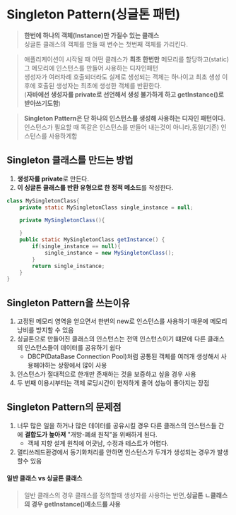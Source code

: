 # Singleton Pattern(싱글톤 패턴)
> **한번에 하나의 객체(Instance)만 가질수 있는 클래스**<br> 싱글톤 클래스의 객체를 만들 때 변수는 첫번째 객체를 가리킨다.

> 애플리케이션이 시작될 때 어떤 클래스가 **최초 한번만** 메모리를 할당하고(static) 그 메모리에 인스턴스를 만들어 사용하는 디자인패턴 <br>생성자가 여러차례 호출되더라도 실제로 생성되는 객체는 하나이고 최초 생성 이후에 호출된 생성자는 최초에 생성한 객체를 반환한다.<br>(**자바에선 생성자를 private로 선언해서 생성 불가하게 하고 getInstance()로 받아쓰기도함**)

>**Singleton Pattern은 단 하나의 인스턴스를 생성해 사용하는 디자인 패턴이다.**<br>인스턴스가 필요할 때 똑같은 인스턴스를 만들어 내는것이 아니라,동일(기존) 인스턴스를 사용하게함

## Singleton 클래스를 만드는 방법
1. **생성자를 private**로 만든다.
2. **이 싱글톤 클래스를 반환 유형으로 한 정적 메소드**를 작성한다.

```java
class MySingletonClass{
    private static MySingletonClass single_instance = null;
    
    private MySingletonClass(){

    }
    public static MySingletonClass getInstance() {
        if(single_instance == null){
            single_instance = new MySingletonClass();
        }
        return single_instance;
    }
}
```


## Singleton Pattern을 쓰는이유
1. 고정된 메모리 영역을 얻으면서 한번의 new로 인스턴스를 사용하기 때문에 메모리 낭비를 방지할 수 있음 
2. 싱글톤으로 만들어진 클래스의 인스턴스는 전역 인스턴스이기 떄문에 다른 클래스의 인스턴스들이 데이터를 공유하기 쉽다
    - DBCP(DataBase Connection Pool)처럼 공통된 객체를 여러개 생성해서 사용해야하는 상황에서 많이 사용
3. 인스턴스가 절대적으로 한개만 존재하는 것을 보증하고 싶을 경우 사용
4. 두 번째 이용시부터는 객체 로딩시간이 현저하게 줄어 성능이 좋아지는 장점
## Singleton Pattern의 문제점
1. 너무 많은 일을 하거나 많은 데이터를 공유시킬 경우 다른 클래스의 인스턴스들 간에 **결합도가 높아져** "개방-폐쇄 원칙"을 위배하게 된다.
    - 객체 지향 설계 원칙에 어긋남, 수정과 테스트가 어렵다.
2. 멀티쓰레드환경에서 동기화처리를 안하면 인스턴스가 두개가 생성되는 경우가 발생할수 있음
#### 일반 클래스 vs 싱글톤 클래스
>일반 클래스의 경우 클래스를 정의할때 생성자를 사용하는 반면,**싱글톤 ㄴ클래스의 경우 getInstance()메소드를 사용**